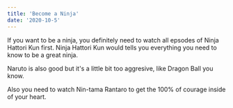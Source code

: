 ```yaml
---
title: 'Become a Ninja'
date: '2020-10-5'
---
```


If you want to be a ninja, you definitely need to watch all epsodes of Ninja Hattori Kun first. Ninja Hattori Kun would tells you everything you need to know to be a great ninja.

Naruto is also good but it's a little bit too aggresive, like Dragon Ball you know.

Also you need to watch Nin-tama Rantaro to get the 100% of courage inside of your heart.


